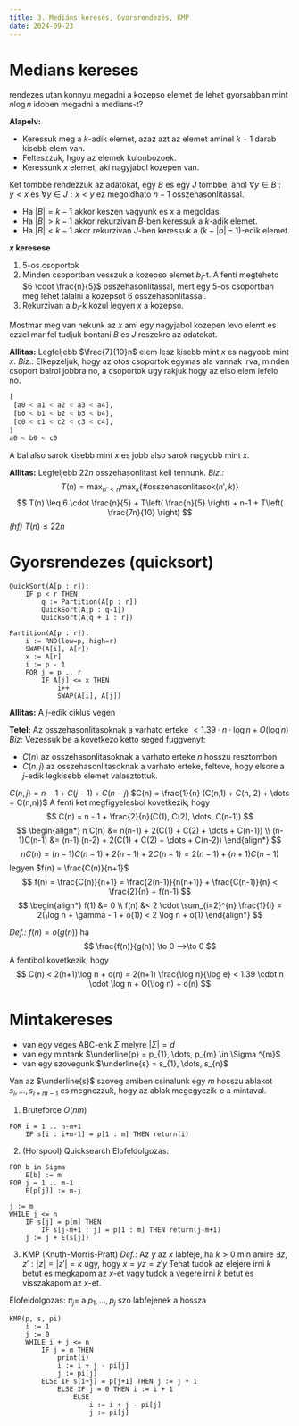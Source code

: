 ```yaml
---
title: 3. Mediáns keresés, Gyorsrendezés, KMP
date: 2024-09-23
---
```


# Medians kereses
rendezes utan konnyu megadni a kozepso elemet
de lehet gyorsabban mint $n\log n$ idoben megadni a medians-t?

**Alapelv:**
- Keressuk meg a $k$-adik elemet, azaz azt az elemet aminel $k-1$ darab kisebb elem van.
- Felteszzuk, hgoy az elemek kulonbozoek.
- Keressunk $x$ elemet, aki nagyjabol kozepen van.

Ket tombbe rendezzuk az adatokat, egy $B$ es egy $J$ tombbe, ahol $\forall y \in B: y < x$ es $\forall y \in J: x < y$ ez megoldhato $n-1$ osszehasonlitassal.

- Ha $\lvert B \rvert = k-1$ akkor keszen vagyunk es $x$ a megoldas.
- Ha $\lvert B \rvert > k-1$ akkor rekurzivan $B$-ben  keressuk a $k$-adik elemet.
- Ha $\lvert B \rvert < k-1$ akor rekurzivan $J$-ben keressuk a $(k- \lvert b \rvert - 1)$-edik elemet.

**$x$ keresese**
1. $5$-os csoportok
2. Minden csoportban vesszuk a kozepso elemet $b_{i}$-t.
	A fenti megteheto $6 \cdot \frac{n}{5}$ osszehasonlitassal, mert egy $5$-os csoportban meg lehet talalni a kozepsot $6$ osszehasonlitassal.
3. Rekurzivan a $b_{i}$-k kozul legyen $x$ a kozepso.

Mostmar meg van nekunk az $x$ ami egy nagyjabol kozepen levo elemt es ezzel mar fel tudjuk bontani $B$ es $J$ reszekre az adatokat.

**Allitas:** Legfeljebb $\frac{7}{10}n$ elem lesz kisebb mint $x$ es nagyobb mint $x$.
*Biz.:* Elkepzeljuk, hogy az otos csoportok egymas ala vannak irva, minden csoport balrol jobbra no, a csoportok ugy rakjuk hogy az elso elem lefelo no.
```python
[
 [a0 < a1 < a2 < a3 < a4],
 [b0 < b1 < b2 < b3 < b4],
 [c0 < c1 < c2 < c3 < c4],
]
a0 < b0 < c0
```

A bal also sarok kisebb mint $x$ es jobb also sarok nagyobb mint $x$.

**Allitas:** Legfeljebb $22n$ osszehasonlitast kell tennunk.
*Biz.:*
$$
T(n) = \max_{n' < n} \max_{k}\{ \# \text{osszehasonlitasok}(n', k) \}
$$
$$
T(n) \leq 6 \cdot \frac{n}{5} + T\left( \frac{n}{5} \right) + n-1 + T\left( \frac{7n}{10} \right)
$$
*(hf)* $T(n) \leq 22n$

# Gyorsrendezes (quicksort)
```
QuickSort(A[p : r]):
	IF p < r THEN 
		q := Partition(A[p : r])
		QuickSort(A[p : q-1])
		QuickSort(A[q + 1 : r])
```

```
Partition(A[p : r]):
	i := RND(low=p, high=r)
	SWAP(A[i], A[r])
	x := A[r]
	i := p - 1
	FOR j = p .. r
		IF A[j] <= x THEN
			i++
			SWAP(A[i], A[j])
```

**Allitas:** A $j$-edik ciklus vegen 

**Tetel:** Az osszehasonlitasoknak a varhato erteke $< 1.39 \cdot n \cdot \log n + O(\log n)$
*Biz:* Vezessuk be a kovetkezo ketto seged fuggvenyt:
- $C(n)$ az osszehasonlitasoknak a varhato erteke $n$ hosszu resztombon
- $C(n, j)$ az osszehasonlitasoknak a varhato erteke, felteve, hogy elsore a $j$-edik legkisebb elemet valasztottuk.

$C(n, j) = n - 1 + C(j-1) + C(n - j)$
$C(n) = \frac{1}{n} (C(n,1) + C(n, 2) + \dots + C(n,n))$
A fenti ket megfigyelesbol kovetkezik, hogy
$$
C(n) = n - 1 + \frac{2}{n}(C(1), C(2), \dots, C(n-1))
$$
$$
\begin{align*}
n C(n) &= n(n-1) + 2(C(1) + C(2) + \dots + C(n-1)) \\
(n-1)C(n-1) &= (n-1) (n-2) + 2(C(1) + C(2) + \dots + C(n-2))
\end{align*}
$$
$$
nC(n) = (n-1)C(n-1) + 2(n-1) + 2C(n-1) = 2(n-1) + (n+1)C(n-1)
$$
legyen $f(n) = \frac{C(n)}{n+1}$
$$
f(n) = \frac{C(n)}{n+1} = \frac{2(n-1)}{n(n+1)} + \frac{C(n-1)}{n} < \frac{2}{n} + f(n-1)
$$
$$
\begin{align*}
f(1) &= 0 \\
f(n) &< 2 \cdot \sum_{i=2}^{n} \frac{1}{i} = 2(\log n  + \gamma - 1 + o(1)) < 2 \log n + o(1)
\end{align*}
$$

*Def.:* $f(n) = o(g(n))$ ha
$$
\frac{f(n)}{g(n)} \to 0 -->\to 0
$$
A fentibol kovetkezik, hogy
$$
C(n) < 2(n+1)\log n + o(n) = 2(n+1) \frac{\log n}{\log e} < 1.39 \cdot n \cdot \log n + O(\log n) + o(n)
$$

# Mintakereses
- van egy veges ABC-enk $\Sigma$ melyre $\lvert \Sigma \rvert = d$
- van egy mintank $\underline{p} = p_{1}, \dots, p_{m} \in \Sigma ^{m}$
- van egy szovegunk $\underline{s} = s_{1}, \dots, s_{n}$

Van az $\underline{s}$ szoveg amiben csinalunk egy $m$ hosszu ablakot $s_{i}, \dots, s_{i+m-1}$ es megnezzuk, hogy az ablak megegyezik-e a mintaval.

1. Bruteforce $O(nm)$
```
FOR i = 1 .. n-m+1
	IF s[i : i+m-1] = p[1 : m] THEN return(i)
```

2. (Horspool) Quicksearch
Elofeldolgozas:
```
FOR b in Sigma
	E[b] := m
FOR j = 1 .. m-1
	E[p[j]] := m-j
```

```
j := m
WHILE j <= n
	IF s[j] = p[m] THEN
		IF s[j-m+1 : j] = p[1 : m] THEN return(j-m+1)
	j := j + E(s[j])
```

3. KMP (Knuth-Morris-Pratt)
*Def.:* Az $y$ az $x$ labfeje, ha $k > 0$ min amire $\exists z, z' : \lvert z \rvert = \lvert z' \rvert = k$ ugy, hogy $x = yz = z'y$
Tehat tudok az elejere irni $k$ betut es megkapom az $x$-et vagy tudok a vegere irni $k$ betut es visszakapom az $x$-et.

Elofeldolgozas:
$\pi_{j} =$ a $p_{1}, \dots, p_{j}$ szo labfejenek a hossza

```
KMP(p, s, pi)
	i := 1
	j := 0
	WHILE i + j <= n
		IF j = m THEN
			print(i)
			i := i + j - pi[j]
			j := pi[j]
		ELSE IF s[i+j] = p[j+1] THEN j := j + 1
			ELSE IF j = 0 THEN i := i + 1
				ELSE
					i := i + j - pi[j]
					j := pi[j]
```


